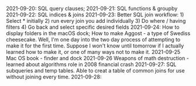 2021-09-20: SQL query clauses; 
2021-09-21: SQL functions & groupby
2021-09-22: SQL indices & joins
2021-09-23: Better SQL join workflow: 1) Select * initially 2) run every join you add individually 3) Do where / having filters 4) Go back and select specific desired fields
2021-09-24: How to display folders in the macOS dock; How to make Aggost - a type of Swediss cheesecake. Well, I'm one day into the two day process of attempting to make it for the first time. Suppose I won't know until tomorrow if I actually learned how to make it, or one of many ways not to make it.
2021-09-25 Mac OS book - finder and dock
2021-09-26 Weapons of math destruction - learned about algorithms role in 2008 financial crash
2021-09-27: SQL subqueries and temp tables. Able to creat a table of common joins for use without joining every time. 
2021-09-28: 